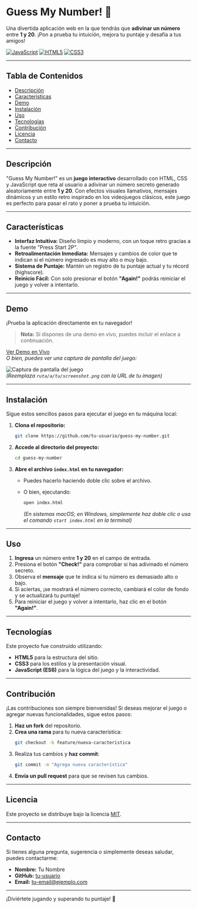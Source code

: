 # Guess My Number! 🎉

Una divertida aplicación web en la que tendrás que **adivinar un número** entre **1 y 20**. ¡Pon a prueba tu intuición, mejora tu puntaje y desafía a tus amigos!

[![JavaScript](https://img.shields.io/badge/JavaScript-ES6-yellow?style=flat&logo=javascript)](https://developer.mozilla.org/es/docs/Web/JavaScript)
[![HTML5](https://img.shields.io/badge/HTML5-5-orange?style=flat&logo=html5)](https://developer.mozilla.org/es/docs/Web/HTML/HTML5)
[![CSS3](https://img.shields.io/badge/CSS3-3-blue?style=flat&logo=css3)](https://developer.mozilla.org/es/docs/Web/CSS)

---

## Tabla de Contenidos
- [Descripción](#descripción)
- [Características](#características)
- [Demo](#demo)
- [Instalación](#instalación)
- [Uso](#uso)
- [Tecnologías](#tecnologías)
- [Contribución](#contribución)
- [Licencia](#licencia)
- [Contacto](#contacto)

---

## Descripción

"Guess My Number!" es un **juego interactivo** desarrollado con HTML, CSS y JavaScript que reta al usuario a adivinar un número secreto generado aleatoriamente entre **1 y 20**. Con efectos visuales llamativos, mensajes dinámicos y un estilo retro inspirado en los videojuegos clásicos, este juego es perfecto para pasar el rato y poner a prueba tu intuición.

---

## Características

- **Interfaz Intuitiva:** Diseño limpio y moderno, con un toque retro gracias a la fuente "Press Start 2P".
- **Retroalimentación Inmediata:** Mensajes y cambios de color que te indican si el número ingresado es muy alto o muy bajo.
- **Sistema de Puntaje:** Mantén un registro de tu puntaje actual y tu récord (highscore).
- **Reinicio Fácil:** Con solo presionar el botón **"Again!"** podrás reiniciar el juego y volver a intentarlo.

---

## Demo

¡Prueba la aplicación directamente en tu navegador!

> **Nota:** Si dispones de una demo en vivo, puedes incluir el enlace a continuación.

[Ver Demo en Vivo](https://tu-enlace-a-la-demo.com)  
*O bien, puedes ver una captura de pantalla del juego:*

![Captura de pantalla del juego](ruta/a/tu/screenshot.png)  
*(Reemplaza `ruta/a/tu/screenshot.png` con la URL de tu imagen)*

---

## Instalación

Sigue estos sencillos pasos para ejecutar el juego en tu máquina local:

1. **Clona el repositorio:**

    ```bash
    git clone https://github.com/tu-usuario/guess-my-number.git
    ```

2. **Accede al directorio del proyecto:**

    ```bash
    cd guess-my-number
    ```

3. **Abre el archivo `index.html` en tu navegador:**

    - Puedes hacerlo haciendo doble clic sobre el archivo.
    - O bien, ejecutando:
    
      ```bash
      open index.html
      ```
      *(En sistemas macOS; en Windows, simplemente haz doble clic o usa el comando `start index.html` en la terminal)*

---

## Uso

1. **Ingresa** un número entre **1 y 20** en el campo de entrada.
2. Presiona el botón **"Check!"** para comprobar si has adivinado el número secreto.
3. Observa el **mensaje** que te indica si tu número es demasiado alto o bajo.
4. Si aciertas, ¡se mostrará el número correcto, cambiará el color de fondo y se actualizará tu puntaje!
5. Para reiniciar el juego y volver a intentarlo, haz clic en el botón **"Again!"**.

---

## Tecnologías

Este proyecto fue construido utilizando:

- **HTML5** para la estructura del sitio.
- **CSS3** para los estilos y la presentación visual.
- **JavaScript (ES6)** para la lógica del juego y la interactividad.

---

## Contribución

¡Las contribuciones son siempre bienvenidas! Si deseas mejorar el juego o agregar nuevas funcionalidades, sigue estos pasos:

1. **Haz un fork** del repositorio.
2. **Crea una rama** para tu nueva característica:
    ```bash
    git checkout -b feature/nueva-caracteristica
    ```
3. Realiza tus cambios y **haz commit**:
    ```bash
    git commit -m "Agrega nueva característica"
    ```
4. **Envía un pull request** para que se revisen tus cambios.

---

## Licencia

Este proyecto se distribuye bajo la licencia [MIT](LICENSE).

---

## Contacto

Si tienes alguna pregunta, sugerencia o simplemente deseas saludar, puedes contactarme:

- **Nombre:** Tu Nombre
- **GitHub:** [tu-usuario](https://github.com/tu-usuario)
- **Email:** [tu-email@ejemplo.com](mailto:tu-email@ejemplo.com)

---

¡Diviértete jugando y superando tu puntaje! 🚀

